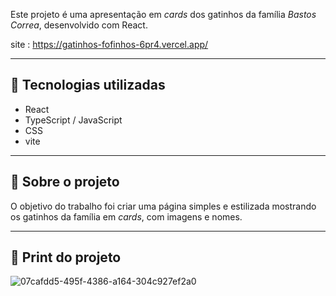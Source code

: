 Este projeto é uma apresentação em *cards* dos gatinhos da família *Bastos Correa*, desenvolvido com React.

site : https://gatinhos-fofinhos-6pr4.vercel.app/


---

## 🚀 Tecnologias utilizadas
- React
- TypeScript / JavaScript
- CSS
- vite 
  

---

## 🎨 Sobre o projeto
O objetivo do trabalho foi criar uma página simples e estilizada mostrando os gatinhos da família em *cards*, com imagens e nomes.

---

## 📸 Print do projeto

![07cafdd5-495f-4386-a164-304c927ef2a0](https://github.com/user-attachments/assets/798d55ae-90bd-4005-a5bf-4d79ba709227)



